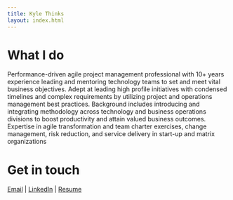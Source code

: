 ```yaml
---
title: Kyle Thinks
layout: index.html
---
```

# What I do

Performance-driven agile project management professional with 10+ years experience leading and mentoring technology teams to set and meet vital business objectives.  Adept at leading high profile initiatives with condensed timelines and complex requirements by utilizing project and operations management best practices.  Background includes introducing and integrating methodology across technology and business operations divisions to boost productivity and attain valued business outcomes.  Expertise in agile transformation and team charter exercises, change management, risk reduction, and service delivery in start-up and matrix organizations

# Get in touch
[Email](http://mailto:kylenstone@gmail.com) | [LinkedIn](http://www.linkedin.com/in/kylenstone ) | [Resume](#)